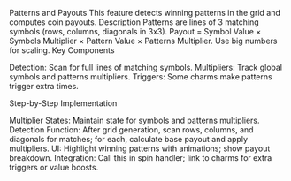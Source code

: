Patterns and Payouts
This feature detects winning patterns in the grid and computes coin payouts.
Description
Patterns are lines of 3 matching symbols (rows, columns, diagonals in 3x3). Payout = Symbol Value × Symbols Multiplier × Pattern Value × Patterns Multiplier. Use big numbers for scaling.
Key Components

Detection: Scan for full lines of matching symbols.
Multipliers: Track global symbols and patterns multipliers.
Triggers: Some charms make patterns trigger extra times.

Step-by-Step Implementation

Multiplier States: Maintain state for symbols and patterns multipliers.
Detection Function: After grid generation, scan rows, columns, and diagonals for matches; for each, calculate base payout and apply multipliers.
UI: Highlight winning patterns with animations; show payout breakdown.
Integration: Call this in spin handler; link to charms for extra triggers or value boosts.